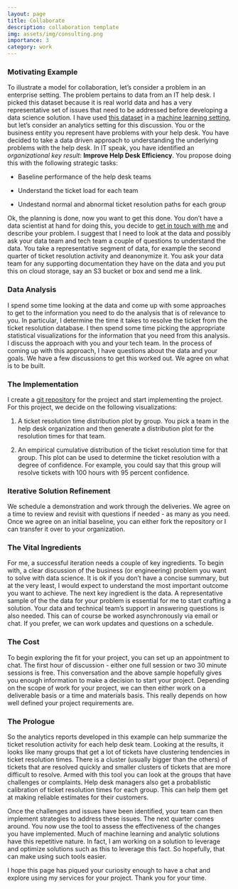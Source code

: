 ```yaml
---
layout: page
title: Collaborate
description: collaboration template 
img: assets/img/consulting.png
importance: 3
category: work
---
```




### Motivating Example

To illustrate a model for collaboration, let’s consider a problem in an
enterprise setting. The problem pertains to data from an IT help desk. I
picked this dataset because it is real world data and has a very
representative set of issues that need to be addressed before developing
a data science solution. I have used [this
dataset](https://archive.ics.uci.edu/dataset/498/incident+management+process+enriched+event+log)
in a [machine learning
setting](https://www.sciencedirect.com/science/article/pii/S2666827021001195),
but let’s consider an analytics setting for this discussion. You or the
business entity you represent have problems with your help desk. You
have decided to take a data driven approach to understanding the
underlying problems with the help desk. In IT speak, you have identified
an *organizational key result*: **Improve Help Desk Efficiency**. You
propose doing this with the following strategic tasks:

-   Baseline performance of the help desk teams

-   Understand the ticket load for each team

-   Undestand normal and abnormal ticket resolution paths for each group

Ok, the planning is done, now you want to get this done. You don’t have
a data scientist at hand for doing this, you decide to [get in touch
with me](https://calendly.com/rajiv-sambasivan/30min?month=2023-08) and
describe your problem. I suggest that I need to look at the data and
possibly ask your data team and tech team a couple of questions to
understand the data. You take a representative segment of data, for
example the second quarter of ticket resolution activity and deanonymize
it. You ask your data team for any supporting documentation they have on
the data and you put this on cloud storage, say an S3 bucket or box and
send me a link.

### Data Analysis

I spend some time looking at the data and come up with some approaches
to get to the information you need to do the analysis that is of
relevance to you. In particular, I determine the time it takes to
resolve the ticket from the ticket resolution database. I then spend
some time picking the appropriate statistical visualizations for the
information that you need from this analysis. I discuss the approach
with you and your tech team. In the process of coming up with this
approach, I have questions about the data and your goals. We have a few
discussions to get this worked out. We agree on what is to be built.

### The Implementation

I create a [git repository](https://github.com/rajivsam/example_ITSM) for the project and start implementing the
project. For this project, we decide on the following visualizations:

1.  A ticket resolution time distribution plot by group. You pick a team
    in the help desk organization and then generate a distribution plot
    for the resolution times for that team.

2.  An empirical cumulative distribution of the ticket resolution time
    for that group. This plot can be used to determine the ticket
    resolution with a degree of confidence. For example, you could say
    that this group will resolve tickets with 100 hours with 95 percent
    confidence.

### Iterative Solution Refinement

We schedule a demonstration and work through the deliveries. We agree
on a time to review and revisit with questions if needed - as many as
you need. Once we agree on an initial baseline, you can either fork the
repository or I can transfer it over to your organization.

### The Vital Ingredients

For me, a successful iteration needs a couple of key ingredients. To
begin with, a clear discussion of the business (or engineering) problem
you want to solve with data science. It is ok if you don’t have a
concise summary, but at the very least, I would expect to understand the
most important outcome you want to achieve. The next key ingredient is
the data. A representative sample of the the data for your problem is
essential for me to start crafting a solution. Your data and technical
team’s support in answering questions is also needed. This can of course
be worked asynchronously via email or chat. If you prefer, we can work
updates and questions on a schedule.

### The Cost

To begin exploring the fit for your project, you can set up an
appointment to chat. The first hour of discussion - either one full
session or two 30 minute sessions is free. This conversation and the
above sample hopefully gives you enough information to make a decision to
start your project. Depending on the scope of work for your project, we
can then either work on a deliverable basis or a time and materials
basis. This really depends on how well defined your project requirements
are.

### The Prologue

So the analytics reports developed in this example can help summarize
the ticket resolution activity for each help desk team. Looking at the
results, it looks like many groups that get a lot of tickets have
clustering tendencies in ticket resolution times. There is a cluster
(usually bigger than the others) of tickets that are resolved quickly
and smaller clusters of tickets that are more difficult to resolve.
Armed with this tool you can look at the groups that have challenges or
complaints. Help desk managers also get a probablistic calibration of
ticket resolution times for each group. This can help them get at making
reliable estimates for their customers.

Once the challenges and issues have been identified, your team can then
implement strategies to address these issues. The next quarter comes around.
You now use the tool to assess the effectiveness of the changes you have
implemented. Much of machine learning and analytic solutions have this
repetitive nature. In fact, I am working on a solution to leverage and
optimize solutions such as this to leverage this fact. So hopefully,
that can make using such tools easier.

I hope this page has piqued your curiosity enough to have a chat and
explore using my services for your project. Thank you for your time.


